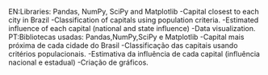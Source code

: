 EN:Libraries: Pandas, NumPy, SciPy and Matplotlib
-Capital closest to each city in Brazil
-Classification of capitals using population criteria.
-Estimated influence of each capital (national and state influence)
-Data visualization.
PT:Bibliotecas usadas: Pandas,NumPy,SciPy e Matplotlib 
-Capital mais próxima de cada cidade do Brasil
-Classificação das capitais usando critérios populacionais.
-Estimativa da influência de cada capital (influência nacional e estadual) 
-Criação de gráficos. 